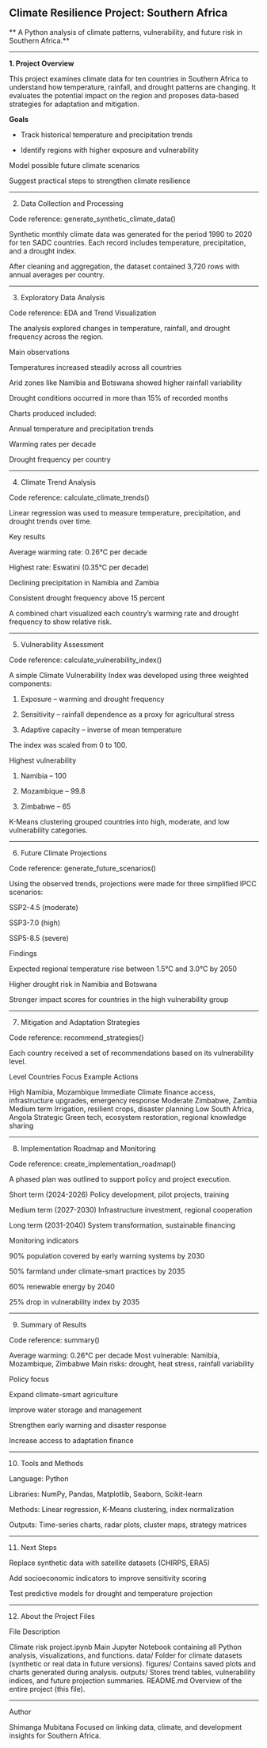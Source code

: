 ## Climate Resilience Project: Southern Africa

** A Python analysis of climate patterns, vulnerability, and future risk in Southern Africa.**

---

**1. Project Overview**

This project examines climate data for ten countries in Southern Africa to understand how temperature, rainfall, and drought patterns are changing.
It evaluates the potential impact on the region and proposes data-based strategies for adaptation and mitigation.

**Goals**

- Track historical temperature and precipitation trends

- Identify regions with higher exposure and vulnerability

Model possible future climate scenarios

Suggest practical steps to strengthen climate resilience



---

2. Data Collection and Processing

Code reference: generate_synthetic_climate_data()

Synthetic monthly climate data was generated for the period 1990 to 2020 for ten SADC countries.
Each record includes temperature, precipitation, and a drought index.

After cleaning and aggregation, the dataset contained 3,720 rows with annual averages per country.


---

3. Exploratory Data Analysis

Code reference: EDA and Trend Visualization

The analysis explored changes in temperature, rainfall, and drought frequency across the region.

Main observations

Temperatures increased steadily across all countries

Arid zones like Namibia and Botswana showed higher rainfall variability

Drought conditions occurred in more than 15% of recorded months


Charts produced included:

Annual temperature and precipitation trends

Warming rates per decade

Drought frequency per country



---

4. Climate Trend Analysis

Code reference: calculate_climate_trends()

Linear regression was used to measure temperature, precipitation, and drought trends over time.

Key results

Average warming rate: 0.26°C per decade

Highest rate: Eswatini (0.35°C per decade)

Declining precipitation in Namibia and Zambia

Consistent drought frequency above 15 percent


A combined chart visualized each country’s warming rate and drought frequency to show relative risk.


---

5. Vulnerability Assessment

Code reference: calculate_vulnerability_index()

A simple Climate Vulnerability Index was developed using three weighted components:

1. Exposure – warming and drought frequency


2. Sensitivity – rainfall dependence as a proxy for agricultural stress


3. Adaptive capacity – inverse of mean temperature



The index was scaled from 0 to 100.

Highest vulnerability

1. Namibia – 100


2. Mozambique – 99.8


3. Zimbabwe – 65



K-Means clustering grouped countries into high, moderate, and low vulnerability categories.


---

6. Future Climate Projections

Code reference: generate_future_scenarios()

Using the observed trends, projections were made for three simplified IPCC scenarios:

SSP2-4.5 (moderate)

SSP3-7.0 (high)

SSP5-8.5 (severe)


Findings

Expected regional temperature rise between 1.5°C and 3.0°C by 2050

Higher drought risk in Namibia and Botswana

Stronger impact scores for countries in the high vulnerability group



---

7. Mitigation and Adaptation Strategies

Code reference: recommend_strategies()

Each country received a set of recommendations based on its vulnerability level.

Level	Countries	Focus	Example Actions

High	Namibia, Mozambique	Immediate	Climate finance access, infrastructure upgrades, emergency response
Moderate	Zimbabwe, Zambia	Medium term	Irrigation, resilient crops, disaster planning
Low	South Africa, Angola	Strategic	Green tech, ecosystem restoration, regional knowledge sharing



---

8. Implementation Roadmap and Monitoring

Code reference: create_implementation_roadmap()

A phased plan was outlined to support policy and project execution.

Short term (2024-2026)
Policy development, pilot projects, training

Medium term (2027-2030)
Infrastructure investment, regional cooperation

Long term (2031-2040)
System transformation, sustainable financing

Monitoring indicators

90% population covered by early warning systems by 2030

50% farmland under climate-smart practices by 2035

60% renewable energy by 2040

25% drop in vulnerability index by 2035



---

9. Summary of Results

Code reference: summary()

Average warming: 0.26°C per decade
Most vulnerable: Namibia, Mozambique, Zimbabwe
Main risks: drought, heat stress, rainfall variability

Policy focus

Expand climate-smart agriculture

Improve water storage and management

Strengthen early warning and disaster response

Increase access to adaptation finance



---

10. Tools and Methods

Language: Python

Libraries: NumPy, Pandas, Matplotlib, Seaborn, Scikit-learn

Methods: Linear regression, K-Means clustering, index normalization

Outputs: Time-series charts, radar plots, cluster maps, strategy matrices



---

11. Next Steps

Replace synthetic data with satellite datasets (CHIRPS, ERA5)

Add socioeconomic indicators to improve sensitivity scoring

Test predictive models for drought and temperature projection



---

12. About the Project Files

File	Description

Climate risk project.ipynb	Main Jupyter Notebook containing all Python analysis, visualizations, and functions.
data/	Folder for climate datasets (synthetic or real data in future versions).
figures/	Contains saved plots and charts generated during analysis.
outputs/	Stores trend tables, vulnerability indices, and future projection summaries.
README.md	Overview of the entire project (this file).



---

Author

Shimanga Mubitana
Focused on linking data, climate, and development insights for Southern Africa.


